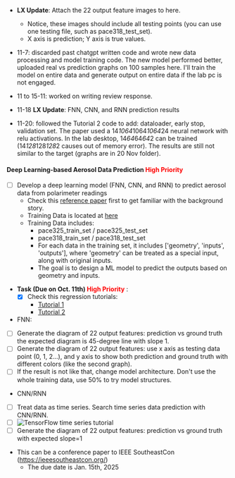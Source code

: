 * **LX Update**: Attach the 22 output feature images to here. 
  * Notice, these images should include all testing points (you can use one testing file, such as pace318_test_set).
  * X axis is prediction; Y axis is true values. 

* 11-7: discarded past chatgpt written code and wrote new data processing and model training code. The new model performed better, uploaded real vs prediction graphs on 100 samples here. I'll train the model on entire data and generate output on entire data if the lab pc is not engaged.  
* 11 to 15-11: worked on writing review response.  


* 11-18 **LX Update**: FNN, CNN, and RNN prediction results

* 11-20: followed the Tutorial 2 code to add: dataloader, early stop, validation set. The paper used a 14*1064*1064*1064*24 neural network with relu activations. In the lab desktop, 14*64*64*64*2 can be trained (14*128*128*128*2 causes out of memory error). The results are still not similar to the target (graphs are in 20 Nov folder).


#### Deep Learning-based Aerosol Data Prediction <span style="color:red">High Priority</span>
* [ ] Develop a deep learning model (FNN, CNN, and RNN) to predict aerosol data from polarimeter readings
  * Check this [reference paper](./../../../Reference/pacc-mapp_algorithm.pdf) first to get familiar with the background story. 
  * Training Data is located at [here](https://drive.google.com/drive/folders/1kr6PP44HHDL2HMxzoLwGjzfSOP5ZAmy1?usp=drive_link) 
  * Training Data includes:
    * pace325_train_set / pace325_test_set
    * pace318_train_set / pace318_test_set
    * For each data in the training set, it includes \['geometry', 'inputs', 'outputs'\], where 'geometry' can be treated as a special input, along with original inputs. 
    * The goal is to design a ML model to predict the outputs based on geometry and inputs. 


* **Task (Due on Oct. 11th) <span style="color:red">High Priority</span>** :
  * [x] Check this regression tutorials:
    * [Tutorial 1](https://github.com/christianversloot/machine-learning-articles/blob/main/how-to-create-a-neural-network-for-regression-with-pytorch.md)
    * [Tutorial 2](https://colab.research.google.com/drive/1w61hXmpM_GNmuNmwkvPBeBTLB6HIy5_c?usp=sharing) 
 * FNN:
  * [ ] Generate the diagram of 22 output features: prediction vs ground truth the expected diagram is 45-degree line with slope 1.
  * [ ] Generate the diagram of 22 output features: use x axis as testing data point (0, 1, 2...), and y axis to show both prediction and ground truth with different colors (like the second graph).
  * [ ] If the result is not like that, change model architecture. Don't use the whole training data, use 50% to try model structures.
 * CNN/RNN
  * [ ] Treat data as time series. Search time series data prediction with CNN/RNN.
  * [ ] ![TensorFlow time series tutorial](https://www.tensorflow.org/tutorials/structured_data/time_series)
  * [ ] Generate the diagram of 22 output features: prediction vs ground truth with expected slope=1

* This can be a conference paper to IEEE SoutheastCon (https://ieeesoutheastcon.org/)
  * The due date is Jan. 15th, 2025
